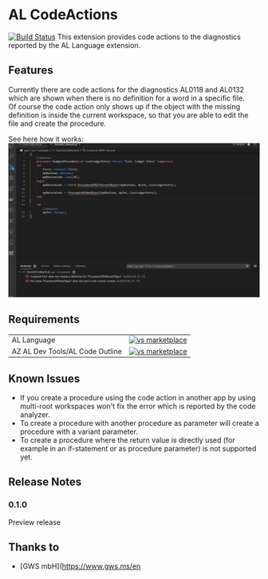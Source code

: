 # AL CodeActions

[![Build Status](https://dev.azure.com/davidfeldhoff/Community/_apis/build/status/DavidFeldhoff.al-codeactions?branchName=master)](https://dev.azure.com/davidfeldhoff/Community/_build/latest?definitionId=2&branchName=master)
This extension provides code actions to the diagnostics reported by the AL Language extension.

## Features

Currently there are code actions for the diagnostics AL0118 and AL0132 which are shown when there is no definition for a word in a specific file.  
Of course the code action only shows up if the object with the missing definition is inside the current workspace, so that you are able to edit the file and create the procedure.  

See here how it works:  
![demo](images/createprocedures.gif)

## Requirements

|              |         |
|--------------|---------|
| AL Language               | [![vs marketplace](https://img.shields.io/vscode-marketplace/v/ms-dynamics-smb.al.svg?label=vs%20marketplace)](https://marketplace.visualstudio.com/items?itemName=ms-dynamics-smb.al) |
| AZ AL Dev Tools/AL Code Outline           | [![vs marketplace](https://img.shields.io/vscode-marketplace/v/andrzejzwierzchowski.al-code-outline.svg?label=vs%20marketplace)](https://marketplace.visualstudio.com/items?itemName=andrzejzwierzchowski.al-code-outline) |

## Known Issues

- If you create a procedure using the code action in another app by using multi-root workspaces won't fix the error which is reported by the code analyzer.
- To create a procedure with another procedure as parameter will create a procedure with a variant parameter.
- To create a procedure where the return value is directly used (for example in an if-statement or as procedure parameter) is not supported yet.

## Release Notes

### 0.1.0

Preview release

## Thanks to

- [GWS mbH](https://www.gws.ms/en
